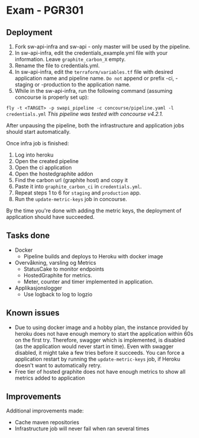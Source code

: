 # Exam - PGR301
## Deployment
1. Fork sw-api-infra and sw-api - only master will be used by the pipeline.
2. In sw-api-infra, edit the credentials_example.yml file with your information. Leave `graphite_carbon_X` empty.
3. Rename the file to credentials.yml.
4. In sw-api-infra, edit the `terraform/variables.tf` file with desired application name and pipeline name. `Do not` append or prefix -ci, -staging or -production to the application name.
5. While in the sw-api-infra, run the following command (assuming concourse is properly set up):

`fly -t <TARGET> -p swapi_pipeline -c concourse/pipeline.yaml -l credentials.yml`
_This pipeline was tested with concourse v4.2.1._

After unpausing the pipeline, both the infrastructure and application jobs should start automatically.

Once infra job is finished:
1. Log into heroku
2. Open the created pipeline
3. Open the ci application
4. Open the hostedgraphite addon
5. Find the carbon url (graphite host) and copy it
6. Paste it into `graphite_carbon_ci` in `credentials.yml`.
7. Repeat steps 1 to 6 for `staging` and `production` app.
8. Run the `update-metric-keys` job in concourse.

By the time you're done with adding the metric keys, the deployment of application should have succeeded.

## Tasks done
- Docker
    - Pipeline builds and deploys to Heroku with docker image
- Overvåkning, varsling og Metrics
    - StatusCake to monitor endpoints
    - HostedGraphite for metrics. 
    - Meter, counter and timer implemented in application.
- Applikasjonslogger
    - Use logback to log to logzio
## Known issues
- Due to using docker image and a hobby plan, the instance provided by heroku does not have enough memory to start the application within 60s on the first try. Therefore, swagger which is implemented, is disabled (as the application would never start in time). Even with swagger disabled, it might take a few tries before it succeeds. You can force a application restart by running the `update-metric-keys` job, if Heroku doesn't want to automatically retry.
- Free tier of hosted graphite does not have enough metrics to show all metrics added to application

## Improvements
Additional improvements made:
- Cache maven repositories
- Infrastructure job will never fail when ran several times